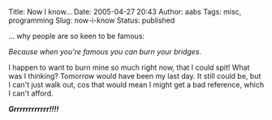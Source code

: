 Title: Now I know...
Date: 2005-04-27 20:43
Author: aabs
Tags: misc, programming
Slug: now-i-know
Status: published

... why people are so keen to be famous:

*Because when you're famous you can burn your bridges*.

I happen to want to burn mine so much right now, that I could spit! What was I thinking? Tomorrow would have been my last day. It still could be, but I can't just walk out, cos that would mean I might get a bad reference, which I can't afford.

***Grrrrrrrrrrrr!!!!***
